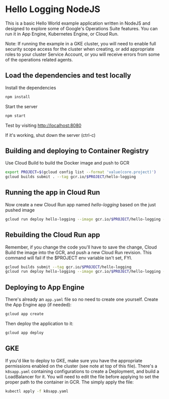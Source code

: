 # Hello Logging NodeJS

This is a basic Hello World example application written in NodeJS and designed to explore some of Google's Operations Suite features. You can run it in App Engine, Kubernetes Engine, or Cloud Run.

Note: If running the example in a GKE cluster, you will need to enable full security scope access for the cluster when creating, or add appropriate roles to your cluster Service Account, or you will receive errors from some of the operations related agents.

## Load the dependencies and test locally

Install the dependencies

``` bash
npm install
```

Start the server

``` bash
npm start
```

Test by visiting [http://localhost:8080](http://localhost:8080)

If it's working, shut down the server (ctrl-c)

## Building and deploying to Container Registry

Use Cloud Build to build the Docker image and push to GCR

``` bash
export PROJECT=$(gcloud config list --format 'value(core.project)')
gcloud builds submit . --tag gcr.io/$PROJECT/hello-logging
```

## Running the app in Cloud Run

Now create a new Cloud Run app named *hello-logging* based on the just pushed image

``` bash
gcloud run deploy hello-logging --image gcr.io/$PROJECT/hello-logging --region us-central1 --platform managed --quiet --allow-unauthenticated
```

## Rebuilding the Cloud Run app

Remember, if you change the code you'll have to save the change, Cloud Build the image into the GCR, and push a new Cloud Run revision. This command will fail if the $PROJECT env variable isn't set, FYI.

``` bash
gcloud builds submit --tag gcr.io/$PROJECT/hello-logging
gcloud run deploy hello-logging --image gcr.io/$PROJECT/hello-logging --region us-central1 --platform managed --quiet --allow-unauthenticated
```

## Deploying to App Engine

There's already an `app.yaml` file so no need to create one yourself. Create the App Engine app (if needed):

``` bash
gcloud app create
```

Then deploy the application to it:

``` bash
gcloud app deploy
```

## GKE

If you'd like to deploy to GKE, make sure you have the appropriate permissions enabled on the cluster (see note at top of this file). There's a `k8sapp.yaml` containing configurations to create a Deployment, and build a LoadBalancer for it. You will need to edit the file before applying to set the proper path to the container in GCR. The simply apply the file:

``` bash
kubectl apply -f k8sapp.yaml
```

